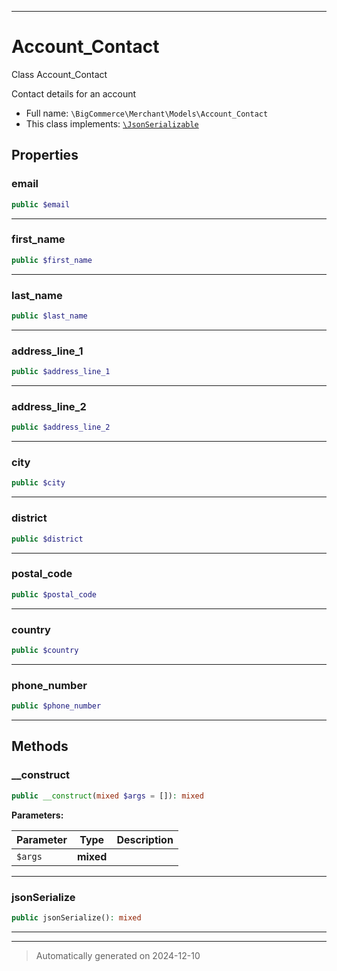 ***

# Account_Contact

Class Account_Contact

Contact details for an account

* Full name: `\BigCommerce\Merchant\Models\Account_Contact`
* This class implements:
[`\JsonSerializable`](../../../JsonSerializable.md)



## Properties


### email



```php
public $email
```






***

### first_name



```php
public $first_name
```






***

### last_name



```php
public $last_name
```






***

### address_line_1



```php
public $address_line_1
```






***

### address_line_2



```php
public $address_line_2
```






***

### city



```php
public $city
```






***

### district



```php
public $district
```






***

### postal_code



```php
public $postal_code
```






***

### country



```php
public $country
```






***

### phone_number



```php
public $phone_number
```






***

## Methods


### __construct



```php
public __construct(mixed $args = []): mixed
```








**Parameters:**

| Parameter | Type | Description |
|-----------|------|-------------|
| `$args` | **mixed** |  |





***

### jsonSerialize



```php
public jsonSerialize(): mixed
```












***


***
> Automatically generated on 2024-12-10
